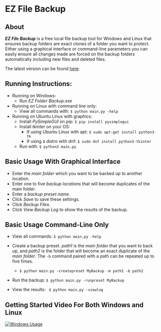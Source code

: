 # EZ File Backup

## About
_**EZ File Backup**_ is a free local file backup tool for Windows and Linux that 
ensures backup folders are exact clones of a folder you want to protect. 
Either using a graphical interface or command-line parameters you can easily ensure
all changes made are forced on the backup folders automatically including new files 
and deleted files. 

The latest version can be found [here](https://github.com/jce77/EZFolderBackup).

## Running Instructions:
- Running on Windows:
  - Run _EZ Folder Backup.exe_
- Running on Linux with command line only:
  - View all commands with: `$ python main.py -help`
- Running on Ubuntu Linux with graphics:
  - Install _PySimpleGUI_ on pip: `$ pip install pysimplegui `
  - Install _tkinter_ on your OS:
    - If using Ubuntu Linux with apt: `$ sudo apt-get install python3-tk`
    - If using a distro with dnf: `$ sudo dnf install python3-tkinter`
  - Run with: `$ python3 main.py`

## Basic Usage With Graphical Interface
- Enter the _main folder_ which you want to be backed up to another location.
- Enter one to five _backup locations_ that will become duplicates of the main folder.
- Enter a _backup preset name_.
- Click _Save_ to save these settings. 
- Click _Backup Files_.
- Click _View Backup Log_ to show the results of the backup.

## Basic Usage Command-Line Only
- View all commands: `$ python main.py -help`
- Create a backup preset. _path1_ is the _main folder_ that you want to back up, and 
  _path2_ is the folder that will become an exact duplicate of the _main folder_. The
  `-b` command paired with a path can be repeated up to five fimes.
  
  - `$ python main.py -createpreset MyBackup -m path1 -b path2`
- Run the backup: `$ python main.py -runpreset MyBackup`
- View the results: ` $ python main.py -viewlog`

## Getting Started Video For Both Windows and Linux
[![Windows Usage](http://img.youtube.com/vi/wE98Zrmvr-k/0.jpg)](https://youtu.be/wE98Zrmvr-k "Getting Started")


